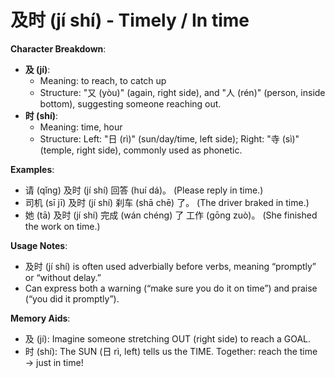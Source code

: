 # **及时 (jí shí) - Timely / In time**

**Character Breakdown**:  
- **及 (jí)**:
  - Meaning: to reach, to catch up
  - Structure: "又 (yòu)" (again, right side), and "人 (rén)" (person, inside bottom), suggesting someone reaching out.  
- **时 (shí)**:
  - Meaning: time, hour
  - Structure: Left: "日 (rì)" (sun/day/time, left side); Right: "寺 (sì)" (temple, right side), commonly used as phonetic.

**Examples**:  
- 请 (qǐng) 及时 (jí shí) 回答 (huí dá)。 (Please reply in time.)  
- 司机 (sī jī) 及时 (jí shí) 刹车 (shā chē) 了。 (The driver braked in time.)  
- 她 (tā) 及时 (jí shí) 完成 (wán chéng) 了 工作 (gōng zuò)。 (She finished the work on time.)

**Usage Notes**:  
- 及时 (jí shí) is often used adverbially before verbs, meaning “promptly” or “without delay.”  
- Can express both a warning (“make sure you do it on time”) and praise (“you did it promptly”).

**Memory Aids**:  
- 及 (jí): Imagine someone stretching OUT (right side) to reach a GOAL.  
- 时 (shí): The SUN (日 rì, left) tells us the TIME. Together: reach the time → just in time!